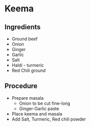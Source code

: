 # Keema

## Ingredients

* Ground beef
* Onion
* Ginger
* Garlic
* Salt
* Haldi - turmeric
* Red Chili ground

## Procedure

* Prepare masala
    * Onion to be cut fine-long
    * Ginger-Garlic paste
* Place keema and masala
* Add Salt, Turmeric, Red chili powder

